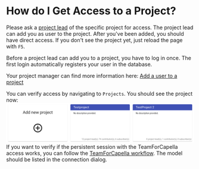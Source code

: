 <!--
 ~ SPDX-FileCopyrightText: Copyright DB InfraGO AG and contributors
 ~ SPDX-License-Identifier: Apache-2.0
 -->

# How do I Get Access to a Project?

Please ask a [project lead](../roles.md) of the specific project for access.
The project lead can add you as user to the project. After you've been added,
you should have direct access. If you don't see the project yet, just reload
the page with `F5`.

Before a project lead can add you to a project, you have to log in once. The
first login automatically registers your user in the database.

Your project manager can find more information here:
[Add a user to a project](../add-user/index.md)

You can verify access by navigating to `Projects`. You should see the project
now: ![Project overview](./project-overview.png) If you want to verify if the
persistent session with the TeamForCapella access works, you can follow the
[TeamForCapella workflow](../../tools/capella/teamforcapella/connect/index.md).
The model should be listed in the connection dialog.
